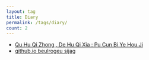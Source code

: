 ```yaml
---
layout: tag
title: Diary
permalink: /tags/diary/
count: 2
---
```


- [Qu Hu Qi Zhong , De Hu Qi Xia : Pu Cun Bi Ye Hou Ji ](https://blog.caref.xyz/diary/after-phd/)
- [github.io beulrogeu sijag](https://imseongtae.github.io/blog/first-post/)
